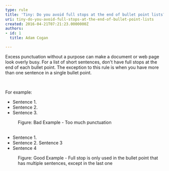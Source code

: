 ```yaml
---
type: rule
title: 'Tiny: Do you avoid full stops at the end of bullet point lists?'
uri: tiny-do-you-avoid-full-stops-at-the-end-of-bullet-point-lists
created: 2016-04-21T07:21:23.0000000Z
authors:
- id: 1
  title: Adam Cogan

---
```




<span class='intro'> ​​Excess punctuation without a purpose can make a document or web page look overly busy. For a list of short sentences, don't&#160;have full stops at the end of each bullet point. The exception to this rule is when you have more than one sentence in a single bullet point.<br><div><br></div> </span>

<p>For example&#58;</p><dt class="greyBox"><ul><li>Sentence 1.</li><li>Sentence 2.</li><li>Sentence 3.</li></ul></dt><dd class="ssw15-rteElement-FigureBad">Figure&#58; Bad Example - Too much punctuation</dd> 
<br> 
<dt class="greyBox"><ul><li>Sentence 1.</li><li>Sentence 2. Sentence 3</li><li>Sentence 4</li></ul></dt><dd class="ssw15-rteElement-FigureGood">Figure&#58; Good Example - Full stop is only used in the bullet point that has multiple sentences, except in the last one​</dd>


